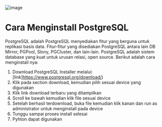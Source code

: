 ![image](https://github.com/auliannnn/pertemuan1-basis-data/assets/148309096/6a8f034e-7e3f-4490-956c-4ea850a9330b)

# Cara Menginstall PostgreSQL

PostgreSQL adalah PostgreSQL menyediakan fitur yang berguna untuk replikasi basis data. Fitur-fitur yang disediakan PostgreSQL antara lain DB Mirror, PGPool, Slony, PGCluster, dan lain-lain. PostgreSQL adalah sistem database yang kuat untuk urusan relasi, open source. Berikut adalah cara menginstall nya:

1. Download PostgreSQL Installer melalui: [link]https://www.postgresql.org/download/)
2. Klik pada section download, kemudian pilih sesuai device yang digunakan
3. Klik link download terbaru yang ditampilkan
4. Scroll ke bawah kemudian klik file sesuai device
5. Setelah berhasil terdownload, buka file kemudian klik kanan dan run as administrator untuk menginstall pada device
6. Tunggu sampai proses install selesai
7. Pyhton dapat digunakan

